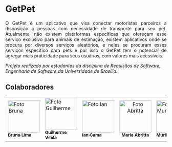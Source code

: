 <h1>GetPet</h1>

<p align="justify">
O GetPet é um aplicativo que visa conectar motoristas parceiros a disposição a pessoas com necessidade de transporte para seu pet. Atualmente, não existem plataformas específicas que ofereçam esse serviço exclusivo para animais de estimação, existem aplicativos onde se procura por diversos serviços aleatórios, e neles se procuram esses serviços específico para pets e por isso o GetPet tem o potencial de agregar mais praticidade para seus usuários, com valores mais acessíveis. 
</p>

<i>Projeto realizado por estudantes da disciplina de Requisitos de Software, Engenharia de Software da Universidade de Brasília.</i>


<h2>Colaboradores</h2>

<!-- 
Arquiteto: rosa #FF00FF
PO: azul #
SM: marrom #
Devops: verde-escuro #
Desenvolvedor: amarelo #
-->

<table>
  
  <tr>
    <td>
      <a href="#">
        <img src="https://avatars.githubusercontent.com/u/83987201?v=4" width="100px;" alt="Foto Bruna"/><br>
        <sub>
          <b>Bruna Lima</b>
        </sub>
      </a>
    </td>
    <td>
      <a href="#">
        <img src="https://avatars.githubusercontent.com/u/24920267?v=4" width="100px;" alt="Foto Guilherme"/><br>
        <sub>
          <b>Guilherme Vilela</b>
        </sub>
      </a>
    </td>
    <td>
      <a href="#">
        <img src="https://avatars.githubusercontent.com/u/78445038?v=4" width="100px;" alt="Foto Ian"/><br>
        <sub>
          <b>Ian Gama</b>
        </sub>
      </a>
    </td>
    <td align="center">
      <a href="#">
        <img src="https://avatars.githubusercontent.com/u/87709987?v=4" width="100px;" alt="Foto Abritta"/><br>
        <sub>
          <b>Maria Abritta</b>
        </sub>
      </a>
    </td>
    <td>
      <a href="#">
        <img src="https://avatars.githubusercontent.com/u/62524293?v=4" width="100px;" alt="Foto Murilo"/><br>
        <sub>
          <b>Murilo Perazzo</b>
        </sub>
      </a>
    </td>
    <td>
      <a href="#">
        <img src="https://avatars.githubusercontent.com/u/69866365?v=4" width="100px;" alt="Foto Pedro"/><br>
        <sub>
          <b>Pedro Jesus</b>
        </sub>
      </a>
    </td>
   </tr>
  <tr>
    
</table>

<br/> 
